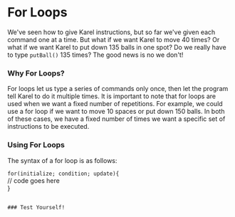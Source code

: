 # For Loops

We've seen how to give Karel instructions, but so far we've given each command one at a time.  But what if we want Karel to move 40 times?  Or what if we want Karel to put down 135 balls in one spot?  Do we really have to type ```putBall()``` 135 times?  The good news is no we don't!

### Why For Loops?
For loops let us type a series of commands only  once, then let the program tell Karel to do it multiple times. It is important to note that for loops are used when we want a fixed number of repetitions. For example, we could use a for loop if we want to move 10 spaces or put down 150 balls.  In both of these cases, we have a fixed number of times we want a specific set of instructions to be executed.

### Using For Loops
The syntax of a for loop is as follows:

```for(initialize; condition; update){``` 
        </br> // code goes here    
    }
```

### Test Yourself!